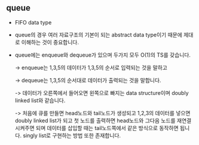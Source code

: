 ## queue

- FIFO data type

- queue의 경우 여러 자료구조의 기본이 되는 abstract data type이기 때문에 제대로 이해하는 것이 중요합니다.

- queue에는 enqueue와 dequeue가 있으며 두가지 모두 O(1)의 TS를 갖습니다.
  
  -> enqueue는 1,3,5의 데이터가 1,3,5의 순서로 입력되는 것을 말하고
  
  -> dequeue는 1,3,5의 순서대로 데이터가 출력되는 것을 말합니다.
  
  -> 데이터가 오른쪽에서 들어오면 왼쪽으로 빠지는 data structure이며 doubly linked list와 같습니다.
  
  -> 처음에 큐를 만들면 head노드와 tail노드가 생성되고 1,2,3의 데이터를 넣으면 doubly linked list가 되고
     첫 노드를 출력하면 head노드와 그다음 노드를 재연결시켜주면 되며 데이터를 삽입할 때는 tail노드쪽에서 같은 방식으로 동작하면 됩니다.
     singly list로 구현하는 방법 또한 존재합니다.